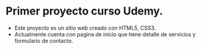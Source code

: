 # Primer proyecto curso Udemy.
- Este proyecto es un sitio web creado con HTML5, CSS3.
- Actualmente cuenta con pagina de inicio que tiene detalle de servicios y formulario de contacto.
